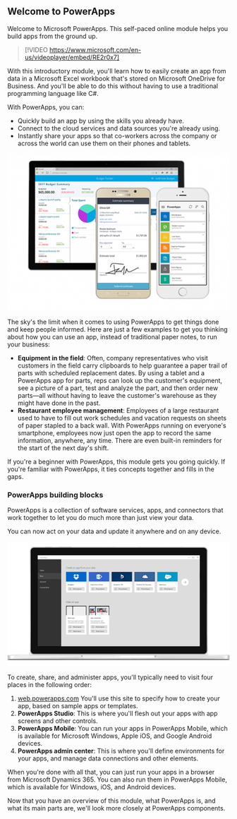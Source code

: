 ## Welcome to PowerApps

Welcome to Microsoft PowerApps. This self-paced online module helps you build apps from the ground up. 

> [!VIDEO https://www.microsoft.com/en-us/videoplayer/embed/RE2r0x7]

With this introductory module, you'll learn how to easily create an app from data in a Microsoft Excel workbook that's stored on Microsoft OneDrive for Business. And you'll be able to do this without having to use a traditional programming language like C#.

With PowerApps, you can:

- Quickly build an app by using the skills you already have. 
- Connect to the cloud services and data sources you're already using.
- Instantly share your apps so that co-workers across the company or across the world can use them on their phones and tablets.

![Welcome to PowerApps](../media/powerapps-mobile.png)

The sky's the limit when it comes to using PowerApps to get things done and keep people informed. Here are just a few examples to get you thinking about how you can use an app, instead of traditional paper notes, to run your business:

- **Equipment in the field**: Often, company representatives who visit customers in the field carry clipboards to help guarantee a paper trail of parts with scheduled replacement dates. By using a tablet and a PowerApps app for parts, reps can look up the customer's equipment, see a picture of a part, test and analyze the part, and then order new parts—all without having to leave the customer's warehouse as they might have done in the past.
- **Restaurant employee management**: Employees of a large restaurant used to have to fill out work schedules and vacation requests on sheets of paper stapled to a back wall. With PowerApps running on everyone's smartphone, employees now just open the app to record the same information, anywhere, any time. There are even built-in reminders for the start of the next day's shift.

If you're a beginner with PowerApps, this module gets you going quickly. If you're familiar with PowerApps, it ties concepts together and fills in the gaps.

### PowerApps building blocks
PowerApps is a collection of software services, apps, and connectors that work together to let you do much more than just view your data.

You can now act on your data and update it anywhere and on any device.

![Welcome to PowerApps](../media/powerapps-intro.gif)

To create, share, and administer apps, you'll typically need to visit four places in the following order:

1. [web.powerapps.com](https://web.powerapps.com) You'll use this site to specify how to create your app, based on sample apps or templates.
1. **PowerApps Studio**: This is where you'll flesh out your apps with app screens and other controls.
1. **PowerApps Mobile**: You can run your apps in PowerApps Mobile, which is available for Microsoft Windows, Apple iOS, and Google Android devices.
1.  **PowerApps admin center**: This is where you'll define environments for your apps, and manage data connections and other elements. 

When you're done with all that, you can just run your apps in a browser from Microsoft Dynamics 365. You can also run them in PowerApps Mobile, which is available for Windows, iOS, and Android devices.

Now that you have an overview of this module, what PowerApps is, and what its main parts are, we'll look more closely at PowerApps components.